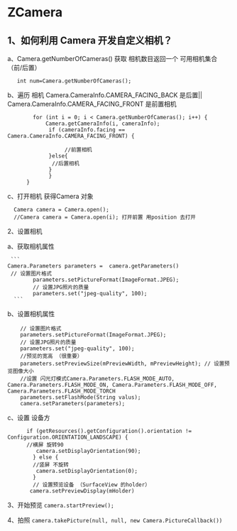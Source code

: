 # ZCamera
## 1、如何利用 Camera 开发自定义相机？
   a、Camera.getNumberOfCameras()  获取 相机数目返回一个 可用相机集合（前/后置）
   ```
      int num=Camera.getNumberOfCameras();
   ```
   b、遍历 相机 Camera.CameraInfo.CAMERA_FACING_BACK 是后置|| Camera.CameraInfo.CAMERA_FACING_FRONT 是前置相机
   
            for (int i = 0; i < Camera.getNumberOfCameras(); i++) {
                Camera.getCameraInfo(i, cameraInfo);
                 if (cameraInfo.facing == Camera.CameraInfo.CAMERA_FACING_FRONT) {

                      //前置相机
                 }else{
                  //后置相机
                 }
                 }
          }
          
   c、打开相机 获得Camera 对象
   
   ```
     Camera camera = Camera.open();
     //Camera camera = Camera.open(i); 打开前置 用position 去打开
   ```
   
   2、设置相机
   
   a、获取相机属性
   
     ```
    Camera.Parameters parameters =  camera.getParameters()
     // 设置图片格式
            parameters.setPictureFormat(ImageFormat.JPEG);
            // 设置JPG照片的质量
            parameters.set("jpeg-quality", 100);
      ```
   b、设置相机属性
   
        // 设置图片格式
        parameters.setPictureFormat(ImageFormat.JPEG);
        // 设置JPG照片的质量
        parameters.set("jpeg-quality", 100);
        //预览的宽高 （很重要）
        parameters.setPreviewSize(mPreviewWidth, mPreviewHeight); // 设置预览图像大小
        //设置 闪光灯模式Camera.Parameters.FLASH_MODE_AUTO, Camera.Parameters.FLASH_MODE_ON, Camera.Parameters.FLASH_MODE_OFF, Camera.Parameters.FLASH_MODE_TORCH
        parameters.setFlashMode(String valus);
        camera.setParameters(parameters);
        
        
   c、设置 设备方
   
          if (getResources().getConfiguration().orientation != Configuration.ORIENTATION_LANDSCAPE) {
          //横屏 旋转90
             camera.setDisplayOrientation(90);
            } else {
            //竖屏 不旋转
             camera.setDisplayOrientation(0);
            }
            // 设置预览设备 （SurfaceView 的holder）
           camera.setPreviewDisplay(mHolder)
   
   3、开始预览
        ```
        camera.startPreview();
        ```
        
   4、拍照
        ```
         camera.takePicture(null, null, new Camera.PictureCallback())
       ```
